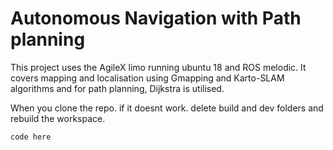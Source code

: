 # Autonomous Navigation with Path planning
This project uses the AgileX limo running ubuntu 18 and ROS melodic. It covers mapping and localisation using Gmapping and Karto-SLAM algorithms and for path planning, Dijkstra is utilised.

When you clone the repo. if it doesnt work. delete build and dev folders and rebuild the workspace.

``` code here ```

